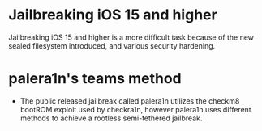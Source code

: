 # Jailbreaking iOS 15 and higher

Jailbreaking iOS 15 and higher is a more difficult task because of the new sealed filesystem introduced, and various security hardening.


# palera1n's teams method
- The public released jailbreak called palera1n utilizes the checkm8 bootROM exploit used by checkra1n, however palera1n uses different methods to achieve a rootless semi-tethered jailbreak.
